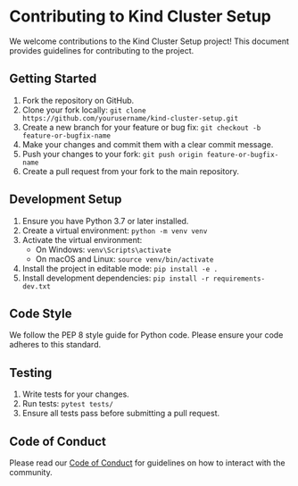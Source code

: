# Contributing to Kind Cluster Setup

We welcome contributions to the Kind Cluster Setup project! This document provides guidelines for contributing to the project.

## Getting Started

1. Fork the repository on GitHub.
2. Clone your fork locally: `git clone https://github.com/yourusername/kind-cluster-setup.git`
3. Create a new branch for your feature or bug fix: `git checkout -b feature-or-bugfix-name`
4. Make your changes and commit them with a clear commit message.
5. Push your changes to your fork: `git push origin feature-or-bugfix-name`
6. Create a pull request from your fork to the main repository.

## Development Setup

1. Ensure you have Python 3.7 or later installed.
2. Create a virtual environment: `python -m venv venv`
3. Activate the virtual environment:
   - On Windows: `venv\Scripts\activate`
   - On macOS and Linux: `source venv/bin/activate`
4. Install the project in editable mode: `pip install -e .`
5. Install development dependencies: `pip install -r requirements-dev.txt`

## Code Style

We follow the PEP 8 style guide for Python code. Please ensure your code adheres to this standard.

## Testing

1. Write tests for your changes.
2. Run tests: `pytest tests/`
3. Ensure all tests pass before submitting a pull request.

## Code of Conduct

Please read our [Code of Conduct](CODE_OF_CONDUCT.md) for guidelines on how to interact with the community.
